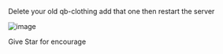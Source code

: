 Delete your old qb-clothing
add that one then restart the server

![image](https://github.com/QBCoreStore/qb-clothing/assets/68699717/09899542-a692-45a4-9cde-771c6f296848)

Give Star for encourage

